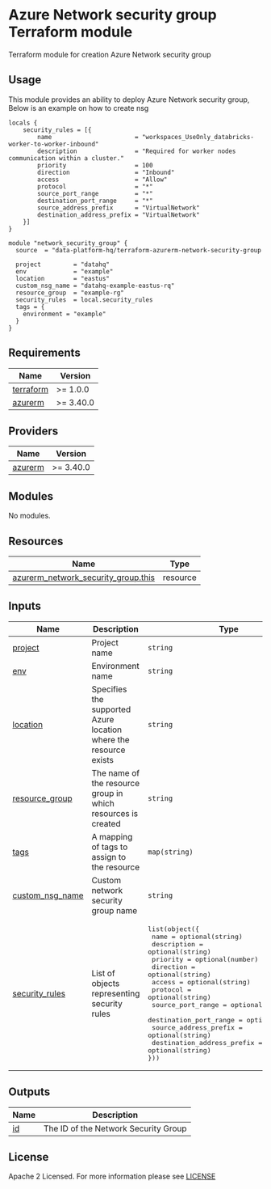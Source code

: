 # Azure Network security group Terraform module
Terraform module for creation Azure Network security group

## Usage
This module provides an ability to deploy Azure Network security group, Below is an example on how to create nsg

```hcl
locals {
    security_rules = [{
        name                       = "workspaces_UseOnly_databricks-worker-to-worker-inbound"
        description                = "Required for worker nodes communication within a cluster."
        priority                   = 100
        direction                  = "Inbound"
        access                     = "Allow"
        protocol                   = "*"
        source_port_range          = "*"
        destination_port_range     = "*"
        source_address_prefix      = "VirtualNetwork"
        destination_address_prefix = "VirtualNetwork"
    }]
}

module "network_security_group" {
  source  = "data-platform-hq/terraform-azurerm-network-security-group

  project         = "datahq"
  env             = "example"
  location        = "eastus"
  custom_nsg_name = "datahq-example-eastus-rq"
  resource_group  = "example-rg"
  security_rules  = local.security_rules
  tags = {
    environment = "example"
  }
}
```

<!-- BEGIN_TF_DOCS -->
## Requirements

| Name                                                                      | Version   |
| ------------------------------------------------------------------------- | --------- |
| <a name="requirement_terraform"></a> [terraform](#requirement\_terraform) | >= 1.0.0  |
| <a name="requirement_azurerm"></a> [azurerm](#requirement\_azurerm)       | >= 3.40.0 |

## Providers

| Name                                                          | Version   |
| ------------------------------------------------------------- | --------- |
| <a name="provider_azurerm"></a> [azurerm](#provider\_azurerm) | >= 3.40.0 |

## Modules

No modules.

## Resources

| Name                                                                                                                                             | Type     |
| ------------------------------------------------------------------------------------------------------------------------------------------------ | -------- |
| [azurerm_network_security_group.this](https://registry.terraform.io/providers/hashicorp/azurerm/latest/docs/resources/network_security_group)    | resource |

## Inputs

| Name                                                                                                                                    | Description                                                                                                               | Type           | Default | Required |
| --------------------------------------------------------------------------------------------------------------------------------------- | ------------------------------------------------------------------------------------------------------------------------- | -------------- | ------- | :------: |
| <a name="input_project"></a> [project](#input\_project) | Project name | `string` | n/a | yes |
| <a name="input_env"></a> [env](#input\_env) | Environment name | `string` | n/a | yes |
| <a name="input_location"></a> [location](#input\_location) | Specifies the supported Azure location where the resource exists | `string` | n/a | yes |
| <a name="input_resource_group"></a> [resource\_group](#input\_resource\_group) | The name of the resource group in which resources is created | `string` | n/a | yes |
| <a name="input_tags"></a> [tags](#input\_tags) | A mapping of tags to assign to the resource | `map(string)` | {} | no |
| <a name="input_custom_nsg_name"></a> [custom\_nsg\_name](#input\_custom\_nsg\_name) | Custom network security group name | `string` | null | no |
| <a name="input_security_rules"></a> [security\_rules](#input\_security\_rules) | List of objects representing security rules | <pre>list(object({<br> name                       = optional(string)<br> description                = optional(string)<br> priority                   = optional(number)<br> direction                  = optional(string)<br> access                     = optional(string)<br> protocol                   = optional(string)<br> source_port_range          = optional(string)<br> destination_port_range     = optional(string)<br> source_address_prefix      = optional(string)<br> destination_address_prefix = optional(string)<br>}))<br></pre> | [] | no |


## Outputs

| Name                                                                                                          | Description                           |
| ------------------------------------------------------------------------------------------------------------- | ------------------------------------- |
| <a name="output_id"></a> [id](#output\_id) | The ID of the Network Security Group  |


<!-- END_TF_DOCS -->

## License

Apache 2 Licensed. For more information please see [LICENSE](https://github.com/data-platform-hq/terraform-azurerm-network-security-group/blob/main/LICENSE)
